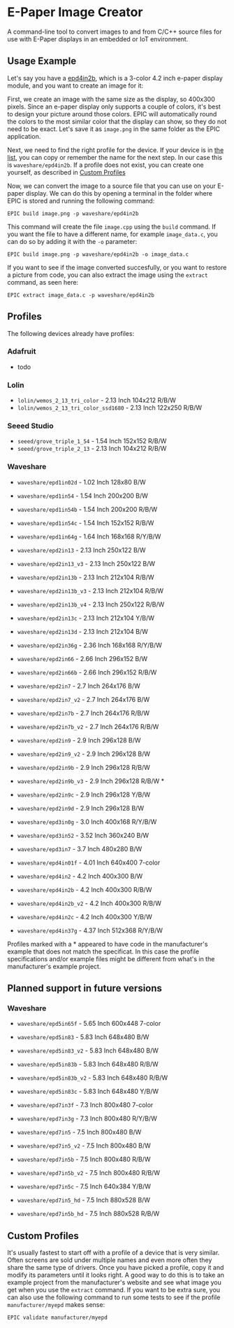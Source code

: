 # E-Paper Image Creator
A command-line tool to convert images to and from C/C++ source files for use with E-Paper displays in an embedded or IoT environment.

## Usage Example
Let's say you have a [epd4in2b](https://www.waveshare.com/product/4.2inch-e-paper-module-b.htm), which is a 3-color 4.2 inch e-paper display module, and you want to create an image for it:

First, we create an image with the same size as the display, so 400x300 pixels. Since an e-paper display only supports a couple of colors, it's best to design your picture around those colors. EPIC will automatically round the colors to the most similar color that the display can show, so they do not need to be exact. Let's save it as `image.png` in the same folder as the EPIC application.

Next, we need to find the right profile for the device. If your device is in [the list](#profiles), you can copy or remember the name for the next step. In our case this is `waveshare/epd4in2b`. If a profile does not exist, you can create one yourself, as described in [Custom Profiles](#custom-profiles)

Now, we can convert the image to a source file that you can use on your E-paper display. We can do this by opening a terminal in the folder where EPIC is stored and running the following command:

    EPIC build image.png -p waveshare/epd4in2b

This command will create the file `image.cpp` using the `build` command. If you want the file to have a different name, for example `image_data.c`, you can do so by adding it with the `-o` parameter:

    EPIC build image.png -p waveshare/epd4in2b -o image_data.c

If you want to see if the image converted succesfully, or you want to restore a picture from code, you can also extract the image using the `extract` command, as seen here:

    EPIC extract image_data.c -p waveshare/epd4in2b

## Profiles
The following devices already have profiles:

### Adafruit
 - todo

### Lolin
 - `lolin/wemos_2_13_tri_color` - 2.13 Inch 104x212  R/B/W
 - `lolin/wemos_2_13_tri_color_ssd1680` - 2.13 Inch 122x250  R/B/W

### Seeed Studio
 - `seeed/grove_triple_1_54` - 1.54 Inch 152x152  R/B/W
 - `seeed/grove_triple_2_13` - 2.13 Inch 104x212  R/B/W

### Waveshare
 - `waveshare/epd1in02d` - 1.02 Inch 128x80  B/W
 
 - `waveshare/epd1in54` - 1.54 Inch 200x200  B/W
 - `waveshare/epd1in54b` - 1.54 Inch 200x200  R/B/W
 - `waveshare/epd1in54c` - 1.54 Inch 152x152  R/B/W
 
 - `waveshare/epd1in64g` - 1.64 Inch 168x168  R/Y/B/W

 - `waveshare/epd2in13` - 2.13 Inch 250x122  B/W
 - `waveshare/epd2in13_v3` - 2.13 Inch 250x122  B/W
 - `waveshare/epd2in13b` - 2.13 Inch 212x104  R/B/W
 - `waveshare/epd2in13b_v3` - 2.13 Inch 212x104  R/B/W
 - `waveshare/epd2in13b_v4` - 2.13 Inch 250x122  R/B/W
 - `waveshare/epd2in13c` - 2.13 Inch 212x104  Y/B/W
 - `waveshare/epd2in13d` - 2.13 Inch 212x104  B/W

 - `waveshare/epd2in36g` - 2.36 Inch 168x168  R/Y/B/W

 - `waveshare/epd2in66` - 2.66 Inch 296x152  B/W
 - `waveshare/epd2in66b` - 2.66 Inch 296x152  R/B/W

 - `waveshare/epd2in7` - 2.7 Inch 264x176  B/W
 - `waveshare/epd2in7_v2` - 2.7 Inch 264x176  B/W
 - `waveshare/epd2in7b` - 2.7 Inch 264x176  R/B/W
 - `waveshare/epd2in7b_v2` - 2.7 Inch 264x176  R/B/W

 - `waveshare/epd2in9` - 2.9 Inch 296x128  B/W
 - `waveshare/epd2in9_v2` - 2.9 Inch 296x128  B/W
 - `waveshare/epd2in9b` - 2.9 Inch 296x128  R/B/W
 - `waveshare/epd2in9b_v3` - 2.9 Inch 296x128  R/B/W *
 - `waveshare/epd2in9c` - 2.9 Inch 296x128  Y/B/W
 - `waveshare/epd2in9d` - 2.9 Inch 296x128  B/W
 
 - `waveshare/epd3in0g` - 3.0 Inch 400x168  R/Y/B/W

 - `waveshare/epd3in52` - 3.52 Inch 360x240  B/W

 - `waveshare/epd3in7` - 3.7 Inch 480x280  B/W
  
 - `waveshare/epd4in01f` - 4.01 Inch 640x400  7-color

 - `waveshare/epd4in2` - 4.2 Inch 400x300  B/W
 - `waveshare/epd4in2b` - 4.2 Inch 400x300  R/B/W
 - `waveshare/epd4in2b_v2` - 4.2 Inch 400x300  R/B/W
 - `waveshare/epd4in2c` - 4.2 Inch 400x300  Y/B/W

 - `waveshare/epd4in37g` - 4.37 Inch 512x368  R/Y/B/W

Profiles marked with a * appeared to have code in the manufacturer's example that does not match the specificat. In this case the profile specifications and/or example files might be different from what's in the manufacturer's example project.

## Planned support in future versions

### Waveshare

 - `waveshare/epd5in65f` - 5.65 Inch 600x448 7-color

 - `waveshare/epd5in83` - 5.83 Inch 648x480  B/W
 - `waveshare/epd5in83_v2` - 5.83 Inch 648x480  B/W
 - `waveshare/epd5in83b` - 5.83 Inch 648x480  R/B/W
 - `waveshare/epd5in83b_v2` - 5.83 Inch 648x480  R/B/W
 - `waveshare/epd5in83c` - 5.83 Inch 648x480  Y/B/W
 
 - `waveshare/epd7in3f` - 7.3 Inch 800x480  7-color
 - `waveshare/epd7in3g` - 7.3 Inch 800x480  R/Y/B/W

 - `waveshare/epd7in5` - 7.5 Inch 800x480  B/W
 - `waveshare/epd7in5_v2` - 7.5 Inch 800x480  B/W
 - `waveshare/epd7in5b` - 7.5 Inch 800x480  R/B/W
 - `waveshare/epd7in5b_v2` - 7.5 Inch 800x480  R/B/W
 - `waveshare/epd7in5c` - 7.5 Inch 640x384  Y/B/W
 - `waveshare/epd7in5_hd` - 7.5 Inch 880x528  B/W
 - `waveshare/epd7in5b_hd` - 7.5 Inch 880x528  R/B/W

## Custom Profiles
It's usually fastest to start off with a profile of a device that is very similar. Often screens are sold under multiple names and even more often they share the same type of drivers. Once you have picked a profile, copy it and modify its parameters until it looks right. A good way to do this is to take an example project from the manufacturer's website and see what image you get when you use the `extract` command. If you want to be extra sure, you can also use the following command to run some tests to see if the profile `manufacturer/myepd` makes sense:

    EPIC validate manufacturer/myepd

